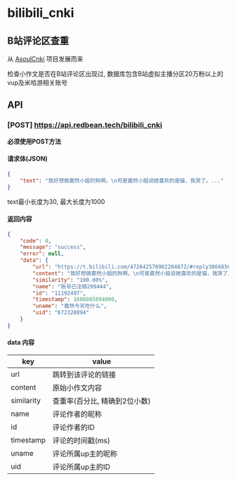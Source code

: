 # bilibili_cnki

## B站评论区查重

从 [AsoulCnki](https://github.com/ASoulCnki) 项目发展而来

检查小作文是否在B站评论区出现过, 数据库包含B站虚拟主播分区20万粉以上的vup及米哈游相关账号

## API

### [POST] https://api.redbean.tech/bilibili_cnki

**必须使用POST方法**

#### 请求体(JSON)

```json
{
    "text": "我好想做嘉然小姐的狗啊。\n可是嘉然小姐说她喜欢的是猫，我哭了。..."
}
```

text最小长度为30, 最大长度为1000

#### 返回内容

```json
{
    "code": 0,
    "message": "success",
    "error": null,
    "data": {
        "url": "https://t.bilibili.com/472642570902204872/#reply3866856390",
        "content": "我好想做嘉然小姐的狗啊。\n可是嘉然小姐说她喜欢的是猫，我哭了。...",
        "similarity": "100.00%",
        "name": "账号已注销299444",
        "id": "11192497",
        "timestamp": 1608885894000,
        "uname": "嘉然今天吃什么",
        "uid": "672328094"
    }
}
```

#### data 内容
|key|value|
|---|---|
|url|跳转到该评论的链接|
|content|原始小作文内容|
|similarity|查重率(百分比, 精确到2位小数)|
|name|评论作者的昵称|
|id|评论作者的ID|
|timestamp|评论的时间戳(ms)|
|uname|评论所属up主的昵称|
|uid|评论所属up主的ID|
